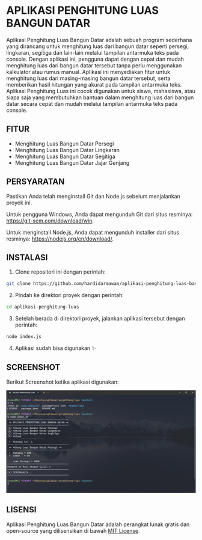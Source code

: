 # APLIKASI PENGHITUNG LUAS BANGUN DATAR #
Aplikasi Penghitung Luas Bangun Datar adalah sebuah program sederhana yang dirancang untuk menghitung luas dari bangun datar seperti persegi, lingkaran, segitiga dan lain-lain melalui tampilan antarmuka teks pada console. Dengan aplikasi ini, pengguna dapat dengan cepat dan mudah menghitung luas dari bangun datar tersebut tanpa perlu menggunakan kalkulator atau rumus manual. Aplikasi ini menyediakan fitur untuk menghitung luas dari masing-masing bangun datar tersebut, serta memberikan hasil hitungan yang akurat pada tampilan antarmuka teks. Aplikasi Penghitung Luas ini cocok digunakan untuk siswa, mahasiswa, atau siapa saja yang membutuhkan bantuan dalam menghitung luas dari bangun datar secara cepat dan mudah melalui tampilan antarmuka teks pada console.

## FITUR ##
- Menghitung Luas Bangun Datar Persegi
- Menghitung Luas Bangun Datar Lingkaran
- Menghitung Luas Bangun Datar Segitiga
- Menghitung Luas Bangun Datar Jajar Genjang

## PERSYARATAN ##
Pastikan Anda telah menginstall Git dan Node.js sebelum menjalankan proyek ini.

Untuk pengguna Windows, Anda dapat mengunduh Git dari situs resminya: https://git-scm.com/download/win.

Untuk menginstall Node.js, Anda dapat mengunduh installer dari situs resminya: https://nodejs.org/en/download/.

## INSTALASI
1. Clone repositori ini dengan perintah:
```bash
git clone https://github.com/hardidarmawan/aplikasi-penghitung-luas-bangun-datar.git
```
2. Pindah ke direktori proyek dengan perintah:
```bash
cd aplikasi-penghitung-luas
```
3. Setelah berada di direktori proyek, jalankan aplikasi tersebut dengan perintah:
```bash
node index.js
```
4. Aplikasi sudah bisa digunakan :sparkles:

## SCREENSHOT
Berikut Screenshot ketika aplikasi digunakan:

![App Screenshot](/readme-img/screenshot-aplikasi-penghitung-luas-bangun-datar.png)

## LISENSI
Aplikasi Penghitung Luas Bangun Datar adalah perangkat lunak gratis dan open-source yang dilisensikan di bawah [MIT License](/LICENSE).
